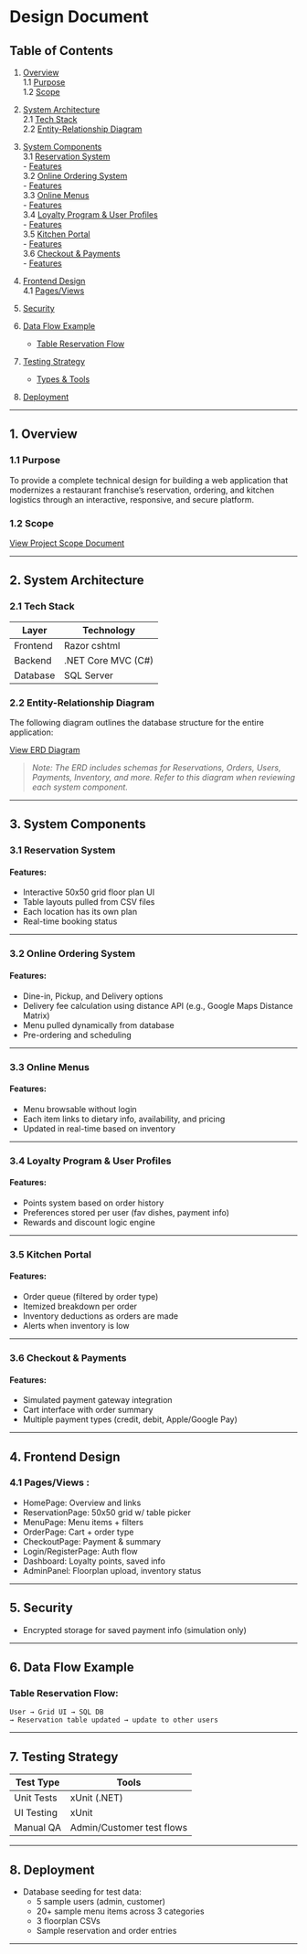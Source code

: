 # Design Document

## Table of Contents
1. [Overview](#1-overview)  
   1.1 [Purpose](#11-purpose)  
   1.2 [Scope](#12-scope)  

2. [System Architecture](#2-system-architecture)  
   2.1 [Tech Stack](#21-tech-stack)  
   2.2 [Entity-Relationship Diagram](#22-entity-relationship-diagram)  

3. [System Components](#3-system-components)  
   3.1 [Reservation System](#31-reservation-system)  
       - [Features](#reservation-system-features)  
   3.2 [Online Ordering System](#32-online-ordering-system)  
       - [Features](#ordering-system-features)  
   3.3 [Online Menus](#33-online-menus)  
       - [Features](#online-menus-features)  
   3.4 [Loyalty Program & User Profiles](#34-loyalty-program--user-profiles)  
       - [Features](#loyalty-program-features)  
   3.5 [Kitchen Portal](#35-kitchen-portal)  
       - [Features](#kitchen-portal-features)  
   3.6 [Checkout & Payments](#36-checkout--payments)  
       - [Features](#checkout--payments-features)  

4. [Frontend Design](#4-frontend-design)  
   4.1 [Pages/Views](#41-pagesviews)  

5. [Security](#5-security)  

6. [Data Flow Example](#6-data-flow-example)  
   - [Table Reservation Flow](#table-reservation-flow)  

7. [Testing Strategy](#7-testing-strategy)  
   - [Types & Tools](#types--tools)  

8. [Deployment](#8-deployment)

---

## 1. Overview


### 1.1 Purpose
To provide a complete technical design for building a web application that modernizes a restaurant franchise’s reservation, ordering, and kitchen logistics through an interactive, responsive, and secure platform.


### 1.2 Scope
[View Project Scope Document](./SCOPE.md)

---


## 2. System Architecture


### 2.1 Tech Stack


| Layer | Technology |
|-------|------------|
| Frontend | Razor cshtml |
| Backend | .NET Core MVC (C#) |
| Database | SQL Server |

### 2.2 Entity-Relationship Diagram  
The following diagram outlines the database structure for the entire application:

[View ERD Diagram](./ERD.drawio)  
> *Note: The ERD includes schemas for Reservations, Orders, Users, Payments, Inventory, and more. Refer to this diagram when reviewing each system component.*

---


## 3. System Components


### 3.1 Reservation System


#### Features:
- Interactive 50x50 grid floor plan UI
- Table layouts pulled from CSV files
- Each location has its own plan
- Real-time booking status

---


### 3.2 Online Ordering System


#### Features:
- Dine-in, Pickup, and Delivery options
- Delivery fee calculation using distance API (e.g., Google Maps Distance Matrix)
- Menu pulled dynamically from database
- Pre-ordering and scheduling

---


### 3.3 Online Menus


#### Features:
- Menu browsable without login
- Each item links to dietary info, availability, and pricing
- Updated in real-time based on inventory

---


### 3.4 Loyalty Program & User Profiles


#### Features:
- Points system based on order history
- Preferences stored per user (fav dishes, payment info)
- Rewards and discount logic engine

---


### 3.5 Kitchen Portal


#### Features:
- Order queue (filtered by order type)
- Itemized breakdown per order
- Inventory deductions as orders are made
- Alerts when inventory is low

---


### 3.6 Checkout & Payments


#### Features:
- Simulated payment gateway integration
- Cart interface with order summary
- Multiple payment types (credit, debit, Apple/Google Pay)

---


## 4. Frontend Design


### 4.1 Pages/Views :
- HomePage: Overview and links
- ReservationPage: 50x50 grid w/ table picker
- MenuPage: Menu items + filters
- OrderPage: Cart + order type
- CheckoutPage: Payment & summary
- Login/RegisterPage: Auth flow
- Dashboard: Loyalty points, saved info
- AdminPanel: Floorplan upload, inventory status

---

## 5. Security

- Encrypted storage for saved payment info (simulation only)


---


## 6. Data Flow Example


### Table Reservation Flow:
```
User → Grid UI → SQL DB 
→ Reservation table updated → update to other users
```

---


## 7. Testing Strategy


| Test Type | Tools |
|-----------|-------|
| Unit Tests | xUnit (.NET) |
| UI Testing | xUnit |
| Manual QA | Admin/Customer test flows |


---


## 8. Deployment

- Database seeding for test data:
  - 5 sample users (admin, customer)
  - 20+ sample menu items across 3 categories
  - 3 floorplan CSVs
  - Sample reservation and order entries



---

